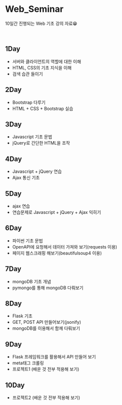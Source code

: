 # Web_Seminar
10일간 진행되는 Web 기초 강의 자료😁

</br>

**1Day**
---
* 서버와 클라이언트의 역할에 대한 이해
* HTML, CSS의 기초 지식을 이해
* 검색 습관 들이기

**2Day**
---
* Bootstrap 다루기
* HTML + CSS + Bootstrap 실습

**3Day**
---
* Javascript 기초 문법
* jQuery로 간단한 HTML을 조작

**4Day**
---
* Javascript + jQuery 연습
* Ajax 통신 기초

**5Day**
---
* ajax 연습
* 연습문제로 Javascript + jQuery + Ajax 익히기

**6Day**
---
* 파이썬 기초 문법
* OpenAPI에 요청해서 데이터 가져와 보기(requests 이용)
* 페이지 웹스크래핑 해보기(beautifulsoup4 이용)

**7Day**
---
* mongoDB 기초 개념
* pymongo를 통해 mongoDB 다뤄보기

**8Day**
---
* Flask 기초
* GET, POST API 만들어보기(jsonify)
* mongoDB를 이용해서 함께 다뤄보기

**9Day**
---
* Flask 프레임워크를 활용해서 API 만들어 보기
* meta태그 크롤링
* 프로젝트1 (배운 것 전부 적용해 보기)

**10Day**
---
* 프로젝트2 (배운 것 전부 적용해 보기)

